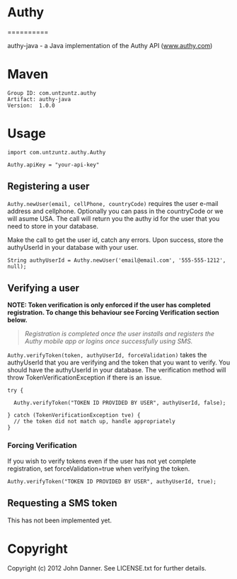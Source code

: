 # Authy
==========

authy-java - a Java implementation of the Authy API (www.authy.com)

# Maven

    Group ID: com.untzuntz.authy
    Artifact: authy-java
    Version:  1.0.0

# Usage

    import com.untzuntz.authy.Authy

    Authy.apiKey = "your-api-key"


## Registering a user

`Authy.newUser(email, cellPhone, countryCode)` requires the user e-mail address and cellphone. Optionally you can pass in the countryCode or we will asume
USA. The call will return you the authy id for the user that you need to store in your database.

Make the call to get the user id, catch any errors. Upon success, store the authyUserId in your database with your user.

    String authyUserId = Authy.newUser('email@email.com', '555-555-1212', null);
    
## Verifying a user


__NOTE: Token verification is only enforced if the user has completed registration. To change this behaviour see Forcing Verification section below.__  
   
   >*Registration is completed once the user installs and registers the Authy mobile app or logins once successfully using SMS.*

`Authy.verifyToken(token, authyUserId, forceValidation)` takes the authyUserId that you are verifying and the token that you want to verify. You should have the authyUserId in your database. The verification method will throw TokenVerificationException if there is an issue.

    try {
    
      Authy.verifyToken("TOKEN ID PROVIDED BY USER", authyUserId, false);
    
    } catch (TokenVerificationException tve) {
      // the token did not match up, handle appropriately
    }

### Forcing Verification

If you wish to verify tokens even if the user has not yet complete registration, set forceValidation=true when verifying the token.

    Authy.verifyToken("TOKEN ID PROVIDED BY USER", authyUserId, true);

## Requesting a SMS token

This has not been implemented yet.

Copyright
== 

Copyright (c) 2012 John Danner. See LICENSE.txt for
further details.
